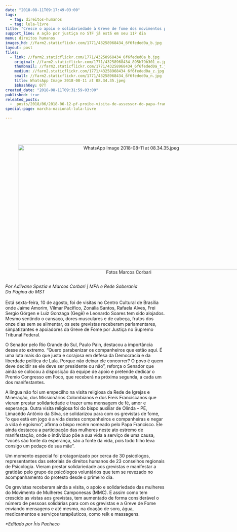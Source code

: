 ```yaml
---
date: "2018-08-11T09:17:49-03:00"
tags:
  - tag: direitos-humanos
  - tag: lula-livre
title: "Cresce o apoio e solidariedade à Greve de fome dos movimentos populares \n\n"
support_line: A ação por justiça no STF já está em seu 11º dia
menu: direitos humanos
images_hd: //farm2.staticflickr.com/1771/43258968434_6f6feded0a_b.jpg
layout: post
files:
  - link: //farm2.staticflickr.com/1771/43258968434_6f6feded0a_b.jpg
    original: //farm2.staticflickr.com/1771/43258968434_895b79b301_o.jpg
    thumbnail: //farm2.staticflickr.com/1771/43258968434_6f6feded0a_t.jpg
    medium: //farm2.staticflickr.com/1771/43258968434_6f6feded0a_z.jpg
    small: //farm2.staticflickr.com/1771/43258968434_6f6feded0a_n.jpg
    title: WhatsApp Image 2018-08-11 at 08.34.35.jpeg
    $$hashKey: 07T
created_date: "2018-08-11T09:31:59-03:00"
published: true
releated_posts:
  - _posts/2018/06/2018-06-12-pf-proibe-visita-de-assessor-do-papa-francisco-a-lula.md
special-page: marcha-nacional-lula-livre

---
```

<p><br />
&nbsp;</p>

<div style="text-align:center">
<figure class="image" style="display:inline-block"><img alt="WhatsApp Image 2018-08-11 at 08.34.35.jpeg" height="394" src="//farm2.staticflickr.com/1771/43258968434_6f6feded0a_b.jpg" width="700" />
<figcaption>Fotos Marcos Corbari</figcaption>
</figure>
</div>

<p><em>Por Adilvane Spezia e Marcos Corbari | MPA e Rede Soberania&nbsp;<br />
Da P&aacute;gina do MST&nbsp;</em><br />
<br />
Est&aacute; sexta-feira, 10 de agosto, foi de visitas no Centro Cultural de Bras&iacute;lia onde Jaime Amorim, Vilmar Pac&iacute;fico, Zon&aacute;lia Santos, Rafaela Alves, Frei Sergio G&ouml;rgen e Luiz Gonzaga (Geg&ecirc;) e Leonardo Soares tem sido alojados. Mesmo sentindo o cansa&ccedil;o, dores musculares e de cabe&ccedil;a, frutos dos onze dias sem se alimentar, os sete grevistas receberam parlamentares, simpatizantes e apoiadores da Greve de Fome por Justi&ccedil;a no Supremo Tribunal Federal.&nbsp;</p>

<p>O Senador pelo Rio Grande do Sul, Paulo Pain, destacou a import&acirc;ncia desse ato extremo. &ldquo;Quero parabenizar os companheiros que est&atilde;o aqui. &Eacute; uma luta mais do que justa e corajosa em defesa da Democracia e da liberdade pol&iacute;tica de Lula. Porque n&atilde;o deixar ele concorrer? O povo &eacute; quem deve decidir se ele deve ser presidente ou n&atilde;o&rdquo;, refor&ccedil;a o Senador que ainda se colocou &agrave; disposi&ccedil;&atilde;o da equipe de apoio e pretende dedicar o Premio Congresso em Foco, que receber&aacute; na pr&oacute;xima segunda, a cada um dos manifestantes.</p>

<p>A l&iacute;ngua n&atilde;o foi um empecilho na visita religiosa da Rede de Igrejas e Minera&ccedil;&atilde;o, dos Mission&aacute;rios Colombianos e dos Freis Franciscanos que vieram prestar solidariedade e trazer uma mensagem de f&eacute;, amor e esperan&ccedil;a. Outra visita religiosa foi do bispo auxiliar de Olinda &ndash; PE, Limac&ecirc;do Ant&ocirc;nio da Silva, se solidarizou para com os grevistas de fome, &ldquo;o que est&aacute; em jogo &eacute; a vida destes companheiros e companheiras e negar a vida &eacute; ego&iacute;smo&rdquo;, afirma o bispo rec&eacute;m nomeado pelo Papa Francisco. Ele ainda destacou a participa&ccedil;&atilde;o das mulheres neste ato estremo de manifesta&ccedil;&atilde;o, onde o indiv&iacute;duo p&otilde;e a sua vida a servi&ccedil;o de uma causa, &ldquo;voc&ecirc;s s&atilde;o fonte da esperan&ccedil;a, s&atilde;o a fonte da vida, pois todo filho leva consigo um peda&ccedil;o de sua m&atilde;e&rdquo;.&nbsp;</p>

<p>Um momento especial foi protagonizado por cerca de 30 psic&oacute;logos, representantes das setoriais de direitos humanos de 23 conselhos regionais de Psicologia. Vieram prestar solidariedade aos grevistas e manifestar a gratid&atilde;o pelo grupo de psic&oacute;logos volunt&aacute;rios que tem se revezado no acompanhamento do protesto desde o primeiro dia.</p>

<p>Os grevistas receberam ainda a visita, o apoio e solidariedade das mulheres do Movimento de Mulheres Camponesas (MMC). E assim como tem crescido as vistas aos grevistas, tem aumentado de forma consider&aacute;vel o n&uacute;mero de pessoas solid&aacute;rias para com os grevistas e a Greve de Fome enviando mensagens e at&eacute; mesmo, na doa&ccedil;&atilde;o de soro, &aacute;gua, medicamentos e servi&ccedil;os terap&ecirc;uticos, como reik e massagens.&nbsp;</p>

<p><em>*Editado por &Iacute;ris Pacheco</em></p>
